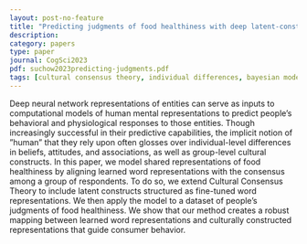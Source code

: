 ```yaml
---
layout: post-no-feature
title: "Predicting judgments of food healthiness with deep latent-construct cultural consensus theory"
description:
category: papers
type: paper
journal: CogSci2023
pdf: suchow2023predicting-judgments.pdf
tags: [cultural consensus theory, individual differences, bayesian modeling, food beliefs]
---
```


Deep neural network representations of entities can serve as inputs to computational models of human mental representations
to predict people’s behavioral and physiological responses to
those entities. Though increasingly successful in their predictive capabilities, the implicit notion of ”human” that they rely
upon often glosses over individual-level differences in beliefs,
attitudes, and associations, as well as group-level cultural constructs. In this paper, we model shared representations of food
healthiness by aligning learned word representations with the
consensus among a group of respondents. To do so, we extend
Cultural Consensus Theory to include latent constructs structured as fine-tuned word representations. We then apply the
model to a dataset of people’s judgments of food healthiness.
We show that our method creates a robust mapping between
learned word representations and culturally constructed representations that guide consumer behavior.
